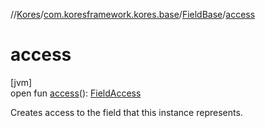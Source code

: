//[Kores](../../../index.md)/[com.koresframework.kores.base](../index.md)/[FieldBase](index.md)/[access](access.md)

# access

[jvm]\
open fun [access](access.md)(): [FieldAccess](../-field-access/index.md)

Creates access to the field that this instance represents.
